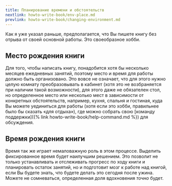 ```yaml
---
title: Планирование времени и обстоятельств
nextlink: howto-write-book/env-place.md
prevlink: howto-write-book/changing-environment.md
---
```


Как я уже указал раньше, предполагается, что Вы пишете книгу без
отрыва от своей основной работы.  Это своеобразное хобби.

## Место рождения книги

Для того, чтобы написать книгу, понадобится хотя бы несколько месяцев
ежедневных занятий, поэтому место и время для работы должно быть
организовано.  Это вовсе не означает, что для этого нужно целую
комнату преобразовывать в кабинет (хотя это не возбраняется при
наличии такой возможности), для этого даже не обязателен стол, но
определенное место или несколько мест в зависимости от конкретных
обстоятельств, например, кухня, спальня и гостиная, куда Вы можете
уединиться для работы (хотя если это хобби, правильнее было бы сказать
«для отдыха»), где можно собрать свою [команду поддержки]({% link
howto-write-book/help-command.md %}) для обсуждения.

## Время рождения книги

Время так же играет немаловажную роль в этом процессе.  Выделить
фиксированное время будет наилучшим решением.  Это позволит не только
устанавливать и отслеживать прогресс по ходу книги и планировать
остаток занятий, но и подготовит мозг к работе над книгой, если Вы
будете знать, что будете делать это сегодня после ужина.  Можете не
сомневаться, определенная доля вдохновения *точно* будет.
